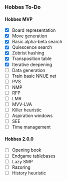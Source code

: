 ### Hobbes To-Do

#### Hobbes MVP
- [X] Board representation
- [X] Move generation
- [X] Basic alpha-beta search
- [X] Quiescence search
- [X] Zobrist hashing
- [X] Transposition table
- [X] Iterative deepening
- [ ] Data generation
- [ ] Train basic NNUE net
- [ ] PVS
- [ ] NMP
- [ ] RFP
- [ ] LMR
- [ ] MVV-LVA
- [ ] Killer heuristic
- [ ] Aspiration windows
- [ ] SEE
- [ ] Time management

#### Hobbes 2.0.0

- [ ] Opening book
- [ ] Endgame tablebases
- [ ] Lazy SMP
- [ ] Razoring
- [ ] History heuristic